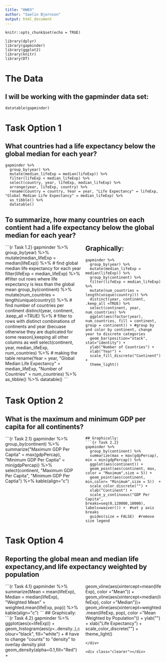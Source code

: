 ```yaml
---
title: "HW03"
author: "Saelin Bjornson"
output: html_document
---
```


<style>
  .col2 {
    columns: 2 200px;         /* number of columns and width in pixels*/
  }
  .col3 {
    columns: 3 100px;
  }
</style>

```{r setup, include=FALSE}
knitr::opts_chunk$set(echo = TRUE)
```

```{r load, include=FALSE}
library(dplyr)
library(gapminder)
library(ggplot2)
library(knitr)
library(DT)
```
# The Data
## I will be working with the gapminder data set:


```{r Data}
datatable(gapminder)

```


# Task Option 1
## What countries had a life expectancy below the global median for each year?

```{r Task 1.1}
gapminder %>%
  group_by(year) %>%
  mutate(median_lifeExp = median(lifeExp)) %>%
  filter(lifeExp < median_lifeExp) %>%
  select(country, year, lifeExp, median_lifeExp) %>%
  arrange(year, lifeExp, country) %>%
  rename(Country = country, Year = year, "Life Expectancy" = lifeExp, "Global Median Life Expectancy" = median_lifeExp) %>%
  as_tibble() %>%
  datatable()
```

## To summarize, how many countries on each contient had a life expectancy below the global median for each year?

<div class="col2">
```{r Task 1.2}
gapminder %>%
  group_by(year) %>%
  mutate(median_lifeExp = median(lifeExp)) %>%  # find global median life expectancy for each year
  filter(lifeExp < median_lifeExp) %>%  #filter out rows where life expectancy is less than the global mean
  group_by(continent) %>%
  mutate(num_countries = length(unique(country))) %>%  # find number of countries per continent  
  distinct(year, continent, .keep_all =TRUE) %>%  # filter to rows with distinct combinations of continents and year (becuase otherwise they are duplicated for some reason),keeping all other columns as well
  select(continent, year, median_lifeExp, num_countries) %>%  # making the table
  rename(Year = year, "Global Median Life Expectancy" = median_lifeExp, "Number of Countries" = num_countries) %>%
  as_tibble() %>%
  datatable()
```

## Graphically:
```{r Task 1.3}
gapminder %>%
  group_by(year) %>%
  mutate(median_lifeExp = median(lifeExp)) %>%
  group_by(continent) %>%
  filter(lifeExp < median_lifeExp) %>%
  mutate(num_countries = length(unique(country))) %>%
  distinct(year, continent, .keep_all =TRUE) %>%  
  select(continent, year, num_countries) %>%
  ggplot(aes(factor(year), num_countries, fill = continent, group = continent)) + #group by and color by continent, change year to discrete categories
  geom_bar(position="stack", stat="identity") +
  ylab("Number of Countries") + 
  xlab("Year") +
  scale_fill_discrete("Continent") +
  theme_light()
  
```

</div>


# Task Option 2
## What is the maximum and minimum GDP per capita for all continents?
<div class="col2">
```{r Task 2.1}
gapminder %>%
  group_by(continent) %>%
  summarize("Maximum GDP Per Capita" = max(gdpPercap), "Minimum GDP Per Captia" = min(gdpPercap)) %>%
  select(continent, "Maximum GDP Per Capita", "Minimum GDP Per Captia") %>%
  kable(align="c")

```
## Graphically:
```{r Task 2.2}
gapminder %>%
  group_by(continent) %>%
  summarize(max = max(gdpPercap), min = min(gdpPercap)) %>%
  ggplot(aes(continent)) +
  geom_point(aes(continent, max, color = "Maximum",size = 5)) +
  geom_point(aes(continent, min,color= "Minimum",size = 5))  +
  scale_color_discrete("") +
  xlab("Continent") +
  scale_y_continuous("GDP Per Capita", breaks=seq(0,120000,10000), labels=waiver()) +  #set y axis breaks
  guides(size = FALSE)  #remove size legend

```
</div>


# Task Option 4
## Reporting the global mean and median life expectancy,and life expectancy weighted by population
<div class="col2">
```{r Task 4.1}
gapminder %>%
  summarize(Mean = mean(lifeExp),
            Median = median(lifeExp),
            "Weighted Mean" = weighted.mean(lifeExp, pop)) %>%
  kable(align="c")
```
## Graphically:
```{r Task 4.2} 
gapminder %>%
  ggplot(aes(x=lifeExp)) +
  geom_histogram(aes(y=..density..),colour="black", fill="white") + # have to change "counts" to "density" to overlay density plot
  geom_density(alpha=0.1,fill="Red") +
  geom_vline(aes(xintercept=mean(lifeExp), color ="Mean")) +
  geom_vline(aes(xintercept=median(lifeExp), color ="Median"))+
  geom_vline(aes(xintercept=weighted.mean(lifeExp, pop), color ="Mean Weighted by Population")) +
  ylab("") +
  xlab("Life Expectancy") +
  scale_color_discrete("") +
  theme_light()

```
</div>

<div class="clearer"></div>



